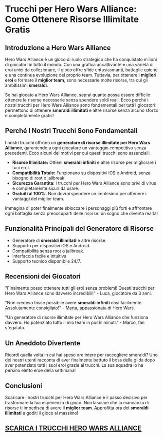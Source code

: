 # Trucchi per Hero Wars Alliance: Come Ottenere Risorse Illimitate Gratis

## Introduzione a Hero Wars Alliance

Hero Wars Alliance è un gioco di ruolo strategico che ha conquistato milioni di giocatori in tutto il mondo. Con una grafica accattivante e una varietà di eroi unici da collezionare, il gioco offre sfide entusiasmanti, battaglie epiche e una continua evoluzione del proprio team. Tuttavia, per ottenere i **migliori eroi** e formare il **miglior team**, sono necessarie molte risorse, tra cui gli ambitissimi **smeraldi**.

Se hai giocato a Hero Wars Alliance, saprai quanto possa essere difficile ottenere le risorse necessarie senza spendere soldi reali. Ecco perché i nostri trucchi per Hero Wars Alliance sono fondamentali per tutti i giocatori: permettono di ottenere **smeraldi illimitati** e altre risorse senza alcuno sforzo e completamente gratis!

## Perché I Nostri Trucchi Sono Fondamentali

I nostri trucchi offrono un **generatore di risorse illimitate per Hero Wars Alliance**, garantendo a ogni giocatore un vantaggio competitivo senza precedenti. Ecco alcuni dei motivi per cui questi trucchi sono essenziali:

*   **Risorse Illimitate:** Ottieni **smeraldi infiniti** e altre risorse per migliorare i tuoi eroi.
*   **Compatibilità Totale:** Funzionano su dispositivi iOS e Android, senza bisogno di root o jailbreak.
*   **Sicurezza Garantita:** I trucchi per Hero Wars Alliance sono privi di virus e completamente sicuri da usare.
*   **Gratuiti al 100%:** Non dovrai spendere un centesimo per ottenere i vantaggi del miglior team.

Immagina di poter finalmente sbloccare i personaggi più forti e affrontare ogni battaglia senza preoccuparti delle risorse: un sogno che diventa realtà!

## Funzionalità Principali del Generatore di Risorse

*   Generatore di **smeraldi illimitati** e altre risorse.
*   Supporto per dispositivi iOS e Android.
*   Compatibilità senza root o jailbreak.
*   Interfaccia facile e intuitiva.
*   Supporto tecnico disponibile 24/7.

## Recensioni dei Giocatori

"Finalmente posso ottenere tutti gli eroi senza problemi! Questi trucchi per Hero Wars Alliance sono davvero incredibili!" - Luca, giocatore da 3 anni.

"Non credevo fosse possibile avere **smeraldi infiniti** così facilmente. Assolutamente consigliato!" - Marta, appassionata di Hero Wars.

"Un generatore di risorse illimitate per Hero Wars Alliance che funziona davvero. Ho potenziato tutto il mio team in pochi minuti." - Marco, fan sfegatato.

## Un Aneddoto Divertente

Ricordi quella volta in cui hai speso ore intere per raccogliere smeraldi? Uno dei nostri utenti racconta di aver finalmente battuto il boss della gilda dopo aver potenziato tutti i suoi eroi grazie ai trucchi. La sua squadra lo ha persino eletto eroe della settimana!

## Conclusioni

Scaricare i nostri trucchi per Hero Wars Alliance è il passo decisivo per trasformare la tua esperienza di gioco. Non lasciare che la mancanza di risorse ti impedisca di avere il **miglior team**. Approfitta ora dei **smeraldi illimitati** e goditi il gioco al massimo!

## [SCARICA I TRUCCHI HERO WARS ALLIANCE](https://scaricasubitoveloceitagratis.click/scaricadownload.html)
